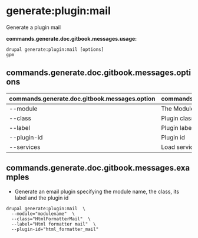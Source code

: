 # generate:plugin:mail
Generate a plugin mail

**commands.generate.doc.gitbook.messages.usage:**
```
drupal generate:plugin:mail [options]
gpm
```

## commands.generate.doc.gitbook.messages.options
commands.generate.doc.gitbook.messages.option | commands.generate.doc.gitbook.messages.details
-------|-------------
--module | The Module name.
--class | Plugin class name
--label | Plugin label
--plugin-id | Plugin id
--services | Load services from the container.

## commands.generate.doc.gitbook.messages.examples
* Generate an email plugin specifying the module name, the class, its label and the plugin id
```
drupal generate:plugin:mail  \
  --module="modulename"  \
  --class="HtmlFormatterMail"  \
  --label="Html formatter mail"  \
  --plugin-id="html_formatter_mail"
```
